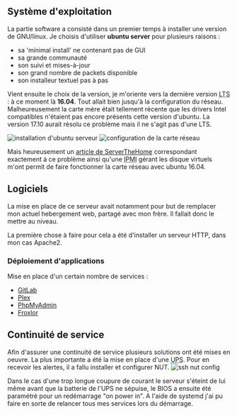 ## Système d'exploitation

La partie software a consisté dans un premier temps à installer une version de GNU/linux. Je choisis d'utiliser **ubuntu server** pour plusieurs raisons :

-   sa 'minimal install' ne contenant pas de GUI
-   sa grande communauté
-   son suivi et mises-à-jour
-   son grand nombre de packets disponible
-   son installeur textuel pas à pas

Vient ensuite le choix de la version, je m'oriente vers la dernière version <abbr title="Long-Term Support" >LTS</abbr> : à ce moment là **16.04**. Tout allait bien jusqu'à la configuration du réseau. Malheureusement la carte mère était tellement récente que les drivers Intel compatibles n'étaient pas encore présents cette version d'ubuntu.
La version 17.10 aurait résolu ce problème mais il ne s'agit pas d'une LTS.

![installation d'ubuntu serveur](~/install_ubuntu_server.png)
![configuration de la carte réseau](~/config_ubuntu_server.png)

Mais heureusement un [article de ServerTheHome](https://www.servethehome.com/day-0-with-intel-atom-c3000-getting-nics-working/) correspondant exactement à ce problème ainsi qu'une <abbr title="Intelligent Platform Management Interface">IPMI</abbr> gérant les disque virtuels m'ont permit de faire fonctionner la carte réseau avec ubuntu 16.04.

## Logiciels

La mise en place de ce serveur avait notamment pour but de remplacer
mon actuel hebergement web, partagé avec mon frère. Il fallait donc le
mettre au niveau.

La première chose à faire pour cela a été d'installer un serveur HTTP, dans mon cas Apache2.

### Déploiement d'applications

Mise en place d'un certain nombre de services :

-   [GitLab](http://gitlab.club1.fr)
-   [Plex](http://club1.fr:32400/web/)
-   [PhpMyAdmin](http://club1.fr/phpmyadmin)
-   [Froxlor](http://club1.fr/froxlor)

## Continuité de service

Afin d'assurer une continuité de service plusieurs solutions ont été mises en oeuvre. La plus importante a été la mise en place d'une <abbr title="Ulimited Power Supply">UPS</abbr>. Pour en recevoir les alertes, il a fallu installer et configurer NUT.
![ssh nut config](~/ups.png)

Dans le cas d'une trop longue coupure de courant le serveur s'éteint de lui même avant que la batterie de l'UPS ne sépuise, le BIOS a ensuite été paramétré pour un redémarrage "on power in".
A l'aide de systemd j'ai pu faire en sorte de relancer tous mes services lors du démarrage.
